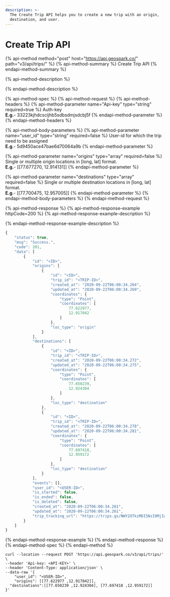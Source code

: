 ```yaml
---
description: >-
  The Create Trip API helps you to create a new trip with an origin,
  destination, and user.
---
```


# Create Trip API

{% api-method method="post" host="https://api.geospark.co/" path="v3/api/trips/" %}
{% api-method-summary %}
 Create Trip API
{% endapi-method-summary %}

{% api-method-description %}

{% endapi-method-description %}

{% api-method-spec %}
{% api-method-request %}
{% api-method-headers %}
{% api-method-parameter name="Api-key" type="string" required=true %}
Auth-key  
**E.g.**- 33223kjhdcscijhb5sdbsdmjsdcbj5f
{% endapi-method-parameter %}
{% endapi-method-headers %}

{% api-method-body-parameters %}
{% api-method-parameter name="user\_id" type="string" required=false %}
User-id for which the trip need to be assigned  
**E.g**.- 5d9450ace47bae6d70064a9b
{% endapi-method-parameter %}

{% api-method-parameter name="origins" type="array" required=false %}
Single or multiple origin locations in \[long, lat\] format.  
**E.g.**- \[\[77.677270, 12.914131\]\]
{% endapi-method-parameter %}

{% api-method-parameter name="destinations" type="array" required=false %}
Single or multiple destination locations in \[long, lat\] format.  
**E.g**.- \[\[77.700475, 12.957005\]\]
{% endapi-method-parameter %}
{% endapi-method-body-parameters %}
{% endapi-method-request %}

{% api-method-response %}
{% api-method-response-example httpCode=200 %}
{% api-method-response-example-description %}

{% endapi-method-response-example-description %}

```javascript
{
    "status": true,
    "msg": "Success.",
    "code": 201,
    "data": [
        {
            "id": "<ID>",
            "origins": [
                {
                    "id": "<ID>",
                    "trip_id": "<TRIP-ID>",
                    "created_at": "2020-09-22T06:00:34.264",
                    "updated_at": "2020-09-22T06:00:34.269",
                    "coordinates": {
                        "type": "Point",
                        "coordinates": [
                            77.622977,
                            12.917042
                        ]
                    },
                    "loc_type": "origin"
                }
            ],
            "destinations": [
                {
                    "id": "<ID>",
                    "trip_id": "<TRIP-ID>",
                    "created_at": "2020-09-22T06:00:34.272",
                    "updated_at": "2020-09-22T06:00:34.275",
                    "coordinates": {
                        "type": "Point",
                        "coordinates": [
                            77.650239,
                            12.924304
                        ]
                    },
                    "loc_type": "destination"
                },
                {
                    "id": "<ID>",
                    "trip_id": "<TRIP-ID>",
                    "created_at": "2020-09-22T06:00:34.278",
                    "updated_at": "2020-09-22T06:00:34.281",
                    "coordinates": {
                        "type": "Point",
                        "coordinates": [
                            77.697418,
                            12.959172
                        ]
                    },
                    "loc_type": "destination"
                }
            ],
            "events": [],
            "user_id": "<USER-ID>",
            "is_started": false,
            "is_ended": false,
            "is_deleted": false,
            "created_at": "2020-09-22T06:00:34.261",
            "updated_at": "2020-09-22T06:00:34.261",
            "trip_tracking_url": "https://trips.gs/NWY2OTkzMDI5NzI0MjIwNThmY2ZjYTFlfHNmZHNnZHNh"
        }
    ]
}
```
{% endapi-method-response-example %}
{% endapi-method-response %}
{% endapi-method-spec %}
{% endapi-method %}

```text
curl --location --request POST 'https://api.geospark.co/v3/api/trips/' \
--header 'Api-key: <API-KEY>' \
--header 'Content-Type: application/json' \
--data-raw '{
	"user_id": "<USER-ID>",
	"origins": [[77.622977 ,12.917042]],
  "destinations":[[77.650239 ,12.924304], [77.697418 ,12.959172]]
}'
```



